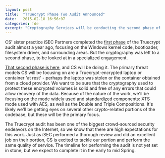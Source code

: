 ```yaml
---
layout: post
title:  "Truecrypt Phase Two Audit Announced"
date:   2015-02-18 16:56:07
categories: fde 
excerpt: "Cryptography Services will be conducting the second phase of the <a href='http://istruecryptauditedyet.com/'>Truecrypt Audit</a>, focusing on the cryptography of the project as it is used in the most common configurations. This follows up iSEC's Phase One Audit, and will complement the work done there."
---
```


CS' sister practice iSEC Partners completed the [first phase](https://isecpartners.github.io/news/2014/04/14/iSEC-Completes-Truecrypt-Audit.html) of the Truecrypt audit almost a year ago, focusing on the Windows kernel code, bootloader, filesystem driver, and surrounding areas. But the cryptography was left to a second phase, to be looked at in a specialized engagement. 

[That second phase is here](http://blog.cryptographyengineering.com/2015/02/another-update-on-truecrypt-audit.html), and CS will be doing it.  The primary threat models CS will be focusing on are a Truecrypt-encrypted laptop or container 'at rest' - perhaps the laptop was stolen or the container obtained from a cloud provider. We want to be sure that the cryptography used to protect these encrypted volumes is solid and free of any errors that could allow recovery of the data.  Because of the nature of the work, we'll be focusing on the mode widely used and standardized components: XTS mode used with AES, as well as the Double and Triple Compositions.  It's likely we'll be getting eyes on several other crypto-related portions of the codebase, but these will be the primary focus.

The Truecrypt audit has been one of the biggest crowd-sourced security endeavors on the Internet, so we know that there are high expectations for this work.  Just as iSEC performed a thorough review and did an excellent job on their portion, CS is excited to tackle our portion and perform the same quality of service.  The timeline for performing the audit is not yet set in stone, but we expect to complete it in the early to mid Spring.  